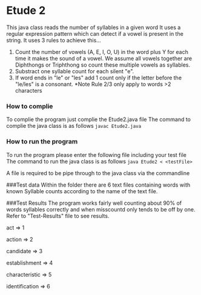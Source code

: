 # Etude 2
This java class reads the number of syllables in a given word
It uses a regular expression pattern which can detect if a vowel is present in the string.
It uses 3 rules to achieve this...

1. Count the number of vowels (A, E, I, O, U) in the word plus Y for each time it makes the sound of a vowel.
We assume all vowels together are Diphthongs or Triphthong so count these multiple vowels as syllables.
2. Substract one syllable count for each silent "e".
3. If word ends in "le" or "les" add 1 count only if the letter before the "le/les" is a consonant.
*Note Rule 2/3 only apply to words >2 characters


### How to complie
To complie the program just complie the Etude2.java file
The command to complie the java class is as follows
```javac Etude2.java```

### How to run the program
To run the program please enter the following file including your test file
The command to run the java class is as follows
```java Etude2 < <testFile>```

A file is required to be pipe through to the java class via the commandline

###Test data
Within the folder there are 6 text files containing words with known Syllable counts according to the name of the text file.

###Test Results
The program works fairly well counting about 90% of words syllables correctly and when misscountd only tends to be off by one.
Refer to "Test-Results" file to see results.

act => 1

action => 2

candidate => 3

establishment => 4

characteristic => 5

identification => 6
